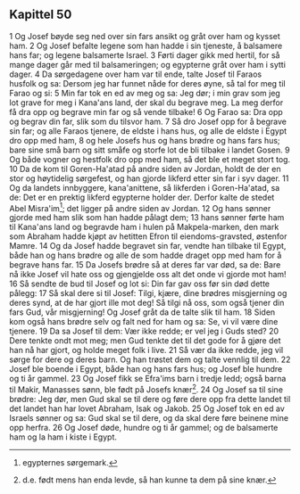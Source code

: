 ## Kapittel 50

1 Og Josef bøyde seg ned over sin fars ansikt og gråt over ham og kysset ham.
2 Og Josef befalte legene som han hadde i sin tjeneste, å balsamere hans far; og legene balsamerte Israel.
3 Førti dager gikk med hertil, for så mange dager går med til balsameringen; og egypterne gråt over ham i sytti dager.
4 Da sørgedagene over ham var til ende, talte Josef til Faraos husfolk og sa: Dersom jeg har funnet nåde for deres øyne, så tal for meg til Farao og si:
5 Min far tok en ed av meg og sa: Jeg dør; i min grav som jeg lot grave for meg i Kana'ans land, der skal du begrave meg. La meg derfor få dra opp og begrave min far og så vende tilbake!
6 Og Farao sa: Dra opp og begrav din far, slik som du tilsvor ham.
7 Så dro Josef opp for å begrave sin far; og alle Faraos tjenere, de eldste i hans hus, og alle de eldste i Egypt dro opp med ham,
8 og hele Josefs hus og hans brødre og hans fars hus; bare sine små barn og sitt småfe og storfe lot de bli tilbake i landet Gosen.
9 Og både vogner og hestfolk dro opp med ham, så det ble et meget stort tog.
10 Da de kom til Goren-Ha'atad på andre siden av Jordan, holdt de der en stor og høytidelig sørgefest, og han gjorde likferd etter sin far i syv dager.
11 Og da landets innbyggere, kana'anittene, så likferden i Goren-Ha'atad, sa de: Det er en prektig likferd egypterne holder der. Derfor kalte de stedet Abel Misra'im[^1]; det ligger på andre siden av Jordan.
12 Og hans sønner gjorde med ham slik som han hadde pålagt dem;
13 hans sønner førte ham til Kana'ans land og begravde ham i hulen på Makpela-marken, den mark som Abraham hadde kjøpt av hetitten Efron til eiendoms-gravsted, østenfor Mamre.
14 Og da Josef hadde begravet sin far, vendte han tilbake til Egypt, både han og hans brødre og alle de som hadde draget opp med ham for å begrave hans far.
15 Da Josefs brødre så at deres far var død, sa de: Bare nå ikke Josef vil hate oss og gjengjelde oss alt det onde vi gjorde mot ham!
16 Så sendte de bud til Josef og lot si: Din far gav oss før sin død dette pålegg:
17 Så skal dere si til Josef: Tilgi, kjære, dine brødres misgjerning og deres synd, at de har gjort ille mot deg! Så tilgi nå oss, som også tjener din fars Gud, vår misgjerning! Og Josef gråt da de talte slik til ham.
18 Siden kom også hans brødre selv og falt ned for ham og sa: Se, vi vil være dine tjenere.
19 Da sa Josef til dem: Vær ikke redde; er vel jeg i Guds sted?
20 Dere tenkte ondt mot meg; men Gud tenkte det til det gode for å gjøre det han nå har gjort, og holde meget folk i live.
21 Så vær da ikke redde, jeg vil sørge for dere og deres barn. Og han trøstet dem og talte vennlig til dem.
22 Josef ble boende i Egypt, både han og hans fars hus; og Josef ble hundre og ti år gammel.
23 Og Josef fikk se Efra'ims barn i tredje ledd; også barna til Makir, Manasses sønn, ble født på Josefs knær[^2].
24 Og Josef sa til sine brødre: Jeg dør, men Gud skal se til dere og føre dere opp fra dette landet til det landet han har lovet Abraham, Isak og Jakob.
25 Og Josef tok en ed av Israels sønner og sa: Gud skal se til dere, og da skal dere føre beinene mine opp herfra.
26 Og Josef døde, hundre og ti år gammel; og de balsamerte ham og la ham i kiste i Egypt.

[^1]:  egypternes sørgemark.
[^2]:  d.e. født mens han enda levde, så han kunne ta dem på sine knær.
